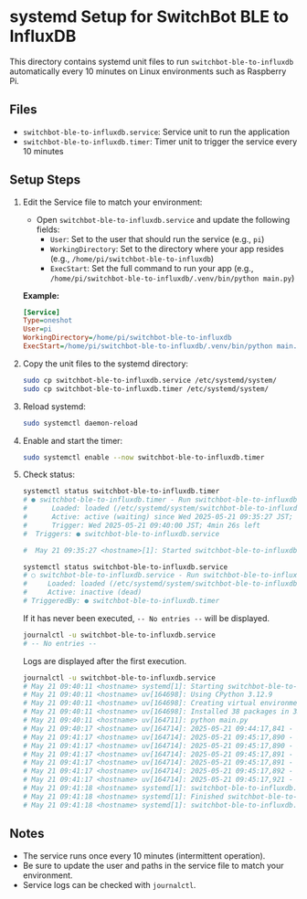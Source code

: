 # systemd Setup for SwitchBot BLE to InfluxDB

This directory contains systemd unit files to run `switchbot-ble-to-influxdb` automatically every 10 minutes on Linux environments such as Raspberry Pi.

## Files
- `switchbot-ble-to-influxdb.service`: Service unit to run the application
- `switchbot-ble-to-influxdb.timer`: Timer unit to trigger the service every 10 minutes

## Setup Steps
1. Edit the Service file to match your environment:
   - Open `switchbot-ble-to-influxdb.service` and update the following fields:
     - `User`: Set to the user that should run the service (e.g., `pi`)
     - `WorkingDirectory`: Set to the directory where your app resides (e.g., `/home/pi/switchbot-ble-to-influxdb`)
     - `ExecStart`: Set the full command to run your app (e.g., `/home/pi/switchbot-ble-to-influxdb/.venv/bin/python main.py`)
   
   **Example:**
   ```ini
   [Service]
   Type=oneshot
   User=pi
   WorkingDirectory=/home/pi/switchbot-ble-to-influxdb
   ExecStart=/home/pi/switchbot-ble-to-influxdb/.venv/bin/python main.py
   ```

2. Copy the unit files to the systemd directory:
   ```bash
   sudo cp switchbot-ble-to-influxdb.service /etc/systemd/system/
   sudo cp switchbot-ble-to-influxdb.timer /etc/systemd/system/
   ```

3. Reload systemd:
   ```bash
   sudo systemctl daemon-reload
   ```

4. Enable and start the timer:
   ```bash
   sudo systemctl enable --now switchbot-ble-to-influxdb.timer
   ```

5. Check status:
    ```bash
    systemctl status switchbot-ble-to-influxdb.timer
    # ● switchbot-ble-to-influxdb.timer - Run switchbot-ble-to-influxdb every 10 minutes
    #      Loaded: loaded (/etc/systemd/system/switchbot-ble-to-influxdb.timer; enabled; preset: enabled)
    #      Active: active (waiting) since Wed 2025-05-21 09:35:27 JST; 6s ago
    #      Trigger: Wed 2025-05-21 09:40:00 JST; 4min 26s left
    #  Triggers: ● switchbot-ble-to-influxdb.service

    #  May 21 09:35:27 <hostname>[1]: Started switchbot-ble-to-influxdb.timer - Run switchbot-ble-to-influxdb every 10 minutes.
    ```

    ```bash
    systemctl status switchbot-ble-to-influxdb.service
    # ○ switchbot-ble-to-influxdb.service - Run switchbot-ble-to-influxdb script periodically
    #     Loaded: loaded (/etc/systemd/system/switchbot-ble-to-influxdb.service; static)
    #     Active: inactive (dead)
    # TriggeredBy: ● switchbot-ble-to-influxdb.timer
    ```

    If it has never been executed, `-- No entries --` will be displayed.
    ```bash
    journalctl -u switchbot-ble-to-influxdb.service
    # -- No entries --
    ```

    Logs are displayed after the first execution.
    ```bash
    journalctl -u switchbot-ble-to-influxdb.service
    # May 21 09:40:11 <hostname> systemd[1]: Starting switchbot-ble-to-influxdb.service - Run switchbot-ble-to-influxdb script periodically...
    # May 21 09:40:11 <hostname> uv[164698]: Using CPython 3.12.9
    # May 21 09:40:11 <hostname> uv[164698]: Creating virtual environment at: .venv
    # May 21 09:40:11 <hostname> uv[164698]: Installed 38 packages in 359ms
    # May 21 09:40:11 <hostname> uv[164711]: python main.py
    # May 21 09:40:17 <hostname> uv[164714]: 2025-05-21 09:44:17,841 - INFO - InfluxDB client initialized.
    # May 21 09:41:17 <hostname> uv[164714]: 2025-05-21 09:45:17,890 - INFO - address: CA:5F:45:86:47:93
    # May 21 09:41:17 <hostname> uv[164714]: 2025-05-21 09:45:17,890 - INFO - Friendly name: Indoor/Outdoor Meter
    # May 21 09:41:17 <hostname> uv[164714]: 2025-05-21 09:45:17,891 - INFO - temperature: 29.5 °C
    # May 21 09:41:17 <hostname> uv[164714]: 2025-05-21 09:45:17,891 - INFO - humidity: 51 %
    # May 21 09:41:17 <hostname> uv[164714]: 2025-05-21 09:45:17,892 - INFO - battery: 90 %
    # May 21 09:41:17 <hostname> uv[164714]: 2025-05-21 09:45:17,921 - INFO - Data written to InfluxDB for device CA:5F:45:86:47:93
    # May 21 09:41:18 <hostname> systemd[1]: switchbot-ble-to-influxdb.service: Deactivated successfully.
    # May 21 09:41:18 <hostname> systemd[1]: Finished switchbot-ble-to-influxdb.service - Run switchbot-ble-to-influxdb script periodically.
    # May 21 09:41:18 <hostname> systemd[1]: switchbot-ble-to-influxdb.service: Consumed 6.527s CPU time.
    ```

## Notes
- The service runs once every 10 minutes (intermittent operation).
- Be sure to update the user and paths in the service file to match your environment.
- Service logs can be checked with `journalctl`.
